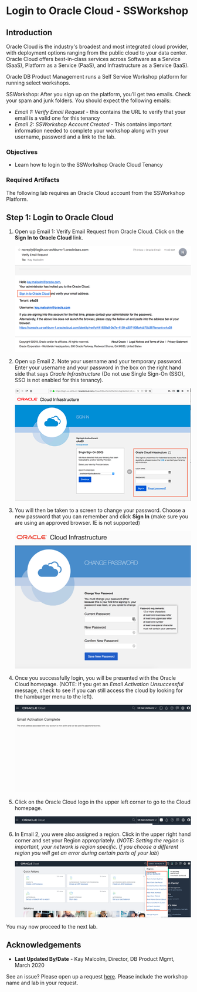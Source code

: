 # Login to Oracle Cloud - SSWorkshop #

## Introduction

Oracle Cloud is the industry's broadest and most integrated cloud provider, with deployment options ranging from the public cloud to your data center. Oracle Cloud offers best-in-class services across Software as a Service (SaaS), Platform as a Service (PaaS), and Infrastructure as a Service (IaaS).

Oracle DB Product Management runs a Self Service Workshop platform for running select workshops.  

SSWorkshop:  After you sign up on the platform, you’ll get two emails.   Check your spam and junk folders.  You should expect the following emails:
- *Email 1:  Verify Email Request* - this contains the URL to verify that your email is a valid one for this tenancy
- *Email 2: SSWorkshop Account Created* - This contains important information needed to complete your workshop along with your username, password and a link to the lab.

### Objectives

- Learn how to login to the SSWorkshop Oracle Cloud Tenancy
  
### Required Artifacts

The following lab requires an Oracle Cloud account from the SSWorkshop Platform.  

## Step 1:  Login to Oracle Cloud

1.  Open up Email 1:  Verify Email Request from Oracle Cloud.  Click on the **Sign In to Oracle Cloud** link.  

    ![](./images/signin.png " ")


2.  Open up Email 2.  Note your username and your temporary password.  Enter your username and your password in the box on the right hand side that says *Oracle Infrastructure* (Do not use Single Sign-On (SSO), SSO is not enabled for this tenancy).  

    ![](./images/loginpage.png " ")
   
3. You will then be taken to a screen to change your password.  Choose a new password that you can remember and click **Sign In** (make sure you are using an approved browser.  IE is not supported)

    ![](./images/changepwd.png " ")


4. Once you successfully login, you will be presented with the Oracle Cloud homepage. (NOTE: If you get an *Email Activation Unsuccessful* message, check to see if you can still access the cloud by looking for the hamburger menu to the left). 

    ![](./images/emailactivation.png " ") 

5. Click on the Oracle Cloud logo in the upper left corner to go to the Cloud homepage.
   
    ![](./images/topmenu.png " ") 


6.  In Email 2, you were also assigned a region.  Click in the upper right hand corner and set your Region appropriately.   (*NOTE:  Setting the region is important, your network is region specific.  If you choose a different region you will get an error during certain parts of your lab*) 

    ![](./images/changeregion.png " ") 

You may now proceed to the next lab.

## Acknowledgements

- **Last Updated By/Date** - Kay Malcolm, Director, DB Product Mgmt, March 2020

See an issue?  Please open up a request [here](https://github.com/oracle/learning-library/issues).   Please include the workshop name and lab in your request. 